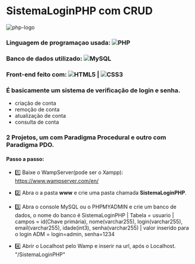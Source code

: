 # SistemaLoginPHP com CRUD
![php-logo](https://user-images.githubusercontent.com/72228497/103969018-c5e96c80-5143-11eb-8b74-d6656d3e201c.png)
### Linguagem de programaçao usada: ![PHP](https://img.shields.io/badge/-PHP-%236495ED?style=flat-square&logo=PHP&logoColor=ffffff)
### Banco de dados utilizado: ![MySQL](https://img.shields.io/badge/-MySQL-%234169E1?style=flat-square&logo=MySQL&logoColor=ffffff)
### Front-end feito com: ![HTML5](https://img.shields.io/badge/-HTML5-%23E44D27?style=flat-square&logo=html5&logoColor=ffffff) | ![CSS3](https://img.shields.io/badge/-CSS3-%2300BFFF?style=flat-square&logo=CSS3&logoColor=ffffff)

### É basicamente um sistema de verificação de login e senha.
- criação de conta
- remoção de conta
- atualização de conta
- consulta de conta
### 2 Projetos, um com Paradigma Procedural e outro com Paradigma PDO.

#### Passo a passo:
- 1️⃣ Baixe o WampServer(pode ser o Xampp): https://www.wampserver.com/en/

- 2️⃣ Abra o a pasta **www** e crie uma pasta chamada **SistemaLoginPHP**.

- 3️⃣ Abra o console MySQL ou o PHPMYADMIN e crie um banco de dados, o nome do banco é SistemaLoginPHP | Tabela = usuario | campos = id(Chave primária), nome(varchar255), login(varchar255), email(varchar255), idade(int3), senha(varchar255) | valor inserido para o login ADM = login=admin, senha=1234

- 4️⃣ Abrir o Localhost pelo Wamp e inserir na url, após o Localhost. "/SistemaLoginPHP"
